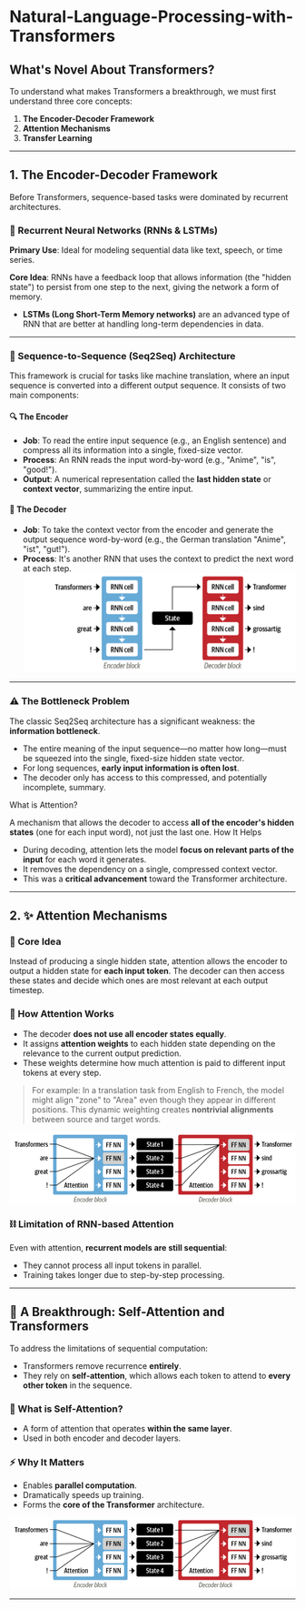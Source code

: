 # Natural-Language-Processing-with-Transformers

## What's Novel About Transformers?

To understand what makes Transformers a breakthrough, we must first understand three core concepts:

1. **The Encoder-Decoder Framework**
2. **Attention Mechanisms**
3. **Transfer Learning**

---

## 1. The Encoder-Decoder Framework

Before Transformers, sequence-based tasks were dominated by recurrent architectures.

### 🔄 Recurrent Neural Networks (RNNs & LSTMs)

**Primary Use**: Ideal for modeling sequential data like text, speech, or time series.

**Core Idea**: RNNs have a feedback loop that allows information (the "hidden state") to persist from one step to the next, giving the network a form of memory.

* **LSTMs (Long Short-Term Memory networks)** are an advanced type of RNN that are better at handling long-term dependencies in data.

---

### 🔄 Sequence-to-Sequence (Seq2Seq) Architecture

This framework is crucial for tasks like machine translation, where an input sequence is converted into a different output sequence. It consists of two main components:

#### 🔍 The Encoder

* **Job**: To read the entire input sequence (e.g., an English sentence) and compress all its information into a single, fixed-size vector.
* **Process**: An RNN reads the input word-by-word (e.g., "Anime", "is", "good!").
* **Output**: A numerical representation called the **last hidden state** or **context vector**, summarizing the entire input.

#### 📝 The Decoder

* **Job**: To take the context vector from the encoder and generate the output sequence word-by-word (e.g., the German translation "Anime", "ist", "gut!").
* **Process**: It's another RNN that uses the context to predict the next word at each step.
![Encoder-Decoder Architecture](https://github.com/nithinganesh1/Natural-Language-Processing-with-Transformers/blob/main/images/encoder-decoder.png)
---

### ⚠️ The Bottleneck Problem

The classic Seq2Seq architecture has a significant weakness: the **information bottleneck**.

* The entire meaning of the input sequence—no matter how long—must be squeezed into the single, fixed-size hidden state vector.
* For long sequences, **early input information is often lost**.
* The decoder only has access to this compressed, and potentially incomplete, summary.

What is Attention?

A mechanism that allows the decoder to access **all of the encoder's hidden states** (one for each input word), not just the last one.
How It Helps

* During decoding, attention lets the model **focus on relevant parts of the input** for each word it generates.
* It removes the dependency on a single, compressed context vector.
* This was a **critical advancement** toward the Transformer architecture.

---


## 2. ✨ Attention Mechanisms

### 🧠 Core Idea

Instead of producing a single hidden state, attention allows the encoder to output a hidden state for **each input token**. The decoder can then access these states and decide which ones are most relevant at each output timestep.

### 🎯 How Attention Works

* The decoder **does not use all encoder states equally**.
* It assigns **attention weights** to each hidden state depending on the relevance to the current output prediction.
* These weights determine how much attention is paid to different input tokens at every step.

> For example: In a translation task from English to French, the model might align "zone" to "Area" even though they appear in different positions. This dynamic weighting creates **nontrivial alignments** between source and target words.

![Attention Weights Visualization](https://github.com/nithinganesh1/Natural-Language-Processing-with-Transformers/blob/main/images/self_both_encoder_and_decoder.png)

### ⛓ Limitation of RNN-based Attention

Even with attention, **recurrent models are still sequential**:

* They cannot process all input tokens in parallel.
* Training takes longer due to step-by-step processing.

---

## 🚀 A Breakthrough: Self-Attention and Transformers

To address the limitations of sequential computation:

* Transformers remove recurrence **entirely**.
* They rely on **self-attention**, which allows each token to attend to **every other token** in the sequence.

### 🔗 What is Self-Attention?

* A form of attention that operates **within the same layer**.
* Used in both encoder and decoder layers.

### ⚡ Why It Matters

* Enables **parallel computation**.
* Dramatically speeds up training.
* Forms the **core of the Transformer** architecture.

![Self-Attention Architecture](https://github.com/nithinganesh1/Natural-Language-Processing-with-Transformers/blob/main/images/self_both_encoder_and_decoder.png)

---

